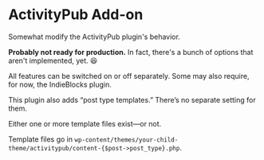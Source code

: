 # ActivityPub Add-on
Somewhat modify the ActivityPub plugin's behavior.

**Probably not ready for production.** In fact, there's a bunch of options that aren't implemented, yet. 😆

All features can be switched on or off separately. Some may also require, for now, the IndieBlocks plugin.

This plugin also adds “post type templates.” There’s no separate setting for them.

Either one or more template files exist—or not.

Template files go in `wp-content/themes/your-child-theme/activitypub/content-{$post->post_type}.php`.
